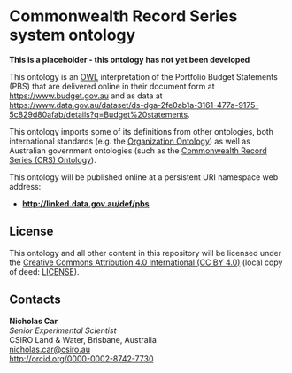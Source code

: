 # Commonwealth Record Series system ontology

**This is a placeholder - this ontology has not yet been developed**

This ontology is an [OWL](https://www.w3.org/OWL/) interpretation of the Portfolio Budget Statements (PBS) that are delivered online in their document form at <https://www.budget.gov.au> and as data at <https://www.data.gov.au/dataset/ds-dga-2fe0ab1a-3161-477a-9175-5c829d80afab/details?q=Budget%20statements>.

This ontology imports some of its definitions from other ontologies, both international standards (e.g. the [Organization Ontology](https://www.w3.org/TR/vocab-org/)) as well as Australian government ontologies (such as the [Commonwealth Record Series (CRS) Ontology](http://linked.data.gov.au/def/crs)).

This ontology will be published online at a persistent URI namespace web address:

* **<http://linked.data.gov.au/def/pbs>**


## License
This ontology and all other content in this repository will be licensed under the [Creative Commons Attribution 4.0 International (CC BY 4.0)](https://creativecommons.org/licenses/by/4.0/) (local copy of deed: [LICENSE](LICENSE)).


## Contacts
**Nicholas Car**  
*Senior Experimental Scientist*  
CSIRO Land & Water, Brisbane, Australia    
<nicholas.car@csiro.au>  
<http://orcid.org/0000-0002-8742-7730>  
